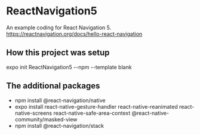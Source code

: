 # ReactNavigation5

An example coding for React Navigation 5.
https://reactnavigation.org/docs/hello-react-navigation

## How this project was setup
expo init ReactNavigation5 --npm --template blank

## The additional packages
- npm install @react-navigation/native
- expo install react-native-gesture-handler react-native-reanimated react-native-screens react-native-safe-area-context @react-native-community/masked-view
- npm install @react-navigation/stack
